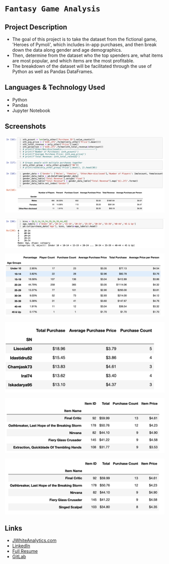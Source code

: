 # `Fantasy Game Analysis`

## Project Description

-  The goal of this project is to take the dataset from the fictional game, 'Heroes of Pymoli', which includes in-app purchases, and then break down the data along gender and age demographics.
- Then, determine from the dataset who the top spenders are, what items are most popular, and which items are the most profitable.
- The breakdown of the dataset will be facilitated through the use of Python as well as Pandas DataFrames.


## Languages & Technology Used

- Python
- Pandas
- Jupyter Notebook

## Screenshots
![image](/Images/screenshot1.png)

![image](/Images/screenshot2.png)

![image](/Images/screenshot3.png)

![image](/Images/screenshot4.png)

![image](/Images/screenshot5.png)

![image](/Images/screenshot6.png)

## Links
- [JWhiteAnalytics.com](https://jwhiteanalytics.com)
- [LinkedIn](https://www.linkedin.com/in/jwhite1987)
- [Full Resume](https://jwhiteanalytics.com/JWhite%20DataAnalyst.pdf)
- [GitLab](https://gitlab.com/jimmywhite1987)
